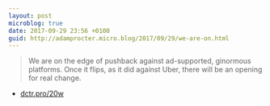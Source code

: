 ```yaml
---
layout: post
microblog: true
date: 2017-09-29 23:56 +0100
guid: http://adamprocter.micro.blog/2017/09/29/we-are-on.html
---
```

> We are on the edge of pushback against ad-supported, ginormous platforms. Once it flips, as it did against Uber, there will be an opening for real change. 

- [dctr.pro/20w](http://dctr.pro/20w)
